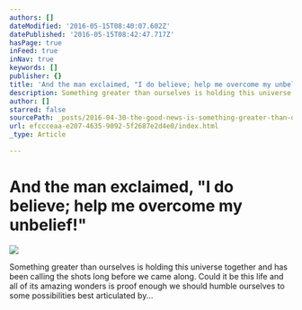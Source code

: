 ```yaml
---
authors: []
dateModified: '2016-05-15T08:40:07.602Z'
datePublished: '2016-05-15T08:42:47.717Z'
hasPage: true
inFeed: true
inNav: true
keywords: []
publisher: {}
title: 'And the man exclaimed, "I do believe; help me overcome my unbelief!"'
description: Something greater than ourselves is holding this universe together and has been calling the shots long before we came along. Could it be this life and all of its amazing wonders is proof enough we should humble ourselves to some possibilities best articulated by...
author: []
starred: false
sourcePath: _posts/2016-04-30-the-good-news-is-something-greater-than-ourselves-is-holdin.md
url: efccceaa-e207-4635-9092-5f2687e2d4e0/index.html
_type: Article

---
```

# And the man exclaimed, "I do believe; help me overcome my unbelief!"
![](https://the-grid-user-content.s3-us-west-2.amazonaws.com/f431ed7f-7ec3-4bc7-9d21-32ccb64fb188.jpg)

Something greater than ourselves is holding this universe together and has been calling the shots long before we came along. Could it be this life and all of its amazing wonders is proof enough we should humble ourselves to some possibilities best articulated by...